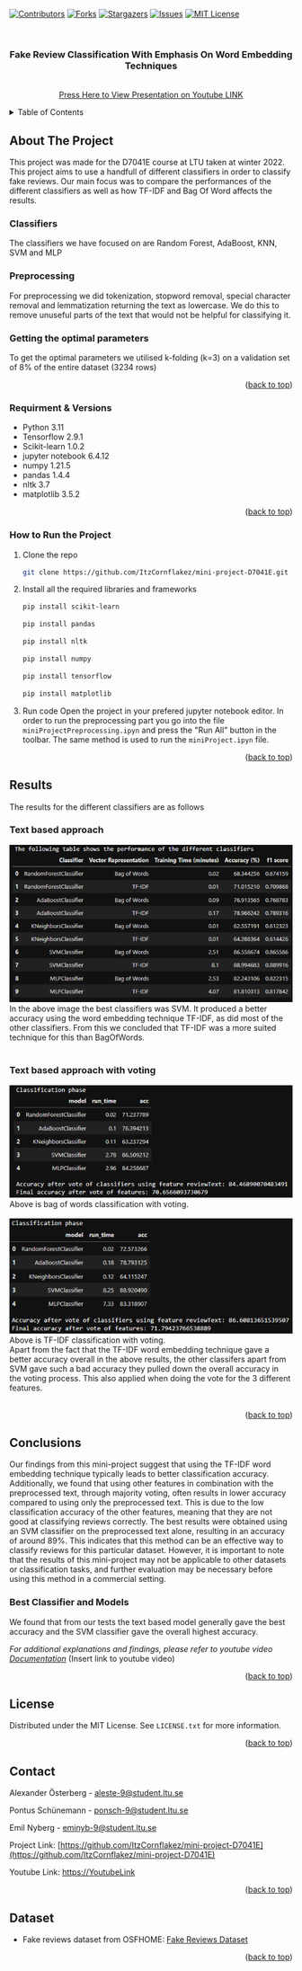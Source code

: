 <div id="top"></div>
<!--
*** Thanks for checking out the Best-README-Template. If you have a suggestion
*** that would make this better, please fork the repo and create a pull request
*** or simply open an issue with the tag "enhancement".
*** Don't forget to give the project a star!
*** Thanks again! Now go create something AMAZING! :D
-->



<!-- PROJECT SHIELDS -->
<!--
*** I'm using markdown "reference style" links for readability.
*** Reference links are enclosed in brackets [ ] instead of parentheses ( ).
*** See the bottom of this document for the declaration of the reference variables
*** for contributors-url, forks-url, etc. This is an optional, concise syntax you may use.
*** https://www.markdownguide.org/basic-syntax/#reference-style-links
-->
[![Contributors][contributors-shield]][contributors-url]
[![Forks][forks-shield]][forks-url]
[![Stargazers][stars-shield]][stars-url]
[![Issues][issues-shield]][issues-url]
[![MIT License][license-shield]][license-url]



<!-- PROJECT LOGO -->
<br />
<div align="center">
  <a href="https://github.com/ItzCornflakez/mini-project-D7041E">
   <!-- <img src="images/logo.png" alt="Logo" width="80" height="80"> -->
  </a>

<h3 align="center">Fake Review Classification With Emphasis On Word Embedding Techniques</h3>

  <p align="center">
   <!-- project_description -->
    <br />
    <a href="https://www.youtube.com/watch?v=tJPtGNwCURI">Press Here to View Presentation on Youtube LINK</a>
  </p>
</div>



<!-- TABLE OF CONTENTS -->
<details>
  <summary>Table of Contents</summary>
  <ol>
    <li>
      <a href="#about-the-project">About The Project</a>
      <ul>
        <li><a href="#built-with">Built With</a></li>
      </ul>
    </li>
    <li>
      <a href="#getting-started">Getting Started</a>
      <ul>
        <li><a href="#prerequisites">Prerequisites</a></li>
        <li><a href="#installation">Installation</a></li>
      </ul>
    </li>
    <li><a href="#usage">Usage</a></li>
    <li><a href="#roadmap">Roadmap</a></li>
    <li><a href="#contributing">Contributing</a></li>
    <li><a href="#license">License</a></li>
    <li><a href="#contact">Contact</a></li>
    <li><a href="#acknowledgments">Acknowledgments</a></li>
  </ol>
</details>



<!-- ABOUT THE PROJECT -->
## About The Project
This project was made for the D7041E course at LTU taken at winter 2022. This project aims to use a handfull of different classifiers in order to classify fake reviews. Our main focus was to compare the performances of the different classifiers as well as how TF-IDF and Bag Of Word affects the results.   

### Classifiers
The classifiers we have focused on are Random Forest, AdaBoost, KNN, SVM and MLP

### Preprocessing
For preprocessing we did tokenization, stopword removal, special character removal and lemmatization returning the text as lowercase. We do this to remove unuseful parts of the text that would not be helpful for classifying it.

### Getting the optimal parameters
To get the optimal parameters we utilised k-folding (k=3) on a validation set of 8% of the entire dataset (3234 rows)

<!-- Here's a blank template to get started: To avoid retyping too much info. Do a search and replace with your text editor for the following: `ItzCornflakez`, `mini-project-D7041E`,  `Fake Review Classification With Focus On Word Embedding techniques`, `project_description` -->

<p align="right">(<a href="#top">back to top</a>)</p>

### Requirment & Versions
<ul>
  <li>Python 3.11</li>
  <li>Tensorflow 2.9.1</li>
  <li>Scikit-learn 1.0.2</li>
  <li>jupyter notebook 6.4.12</li>
  <li>numpy 1.21.5</li>
  <li>pandas 1.4.4</li>
  <li>nltk 3.7</li>
  <li>matplotlib 3.5.2</li>
</ul>

<p align="right">(<a href="#top">back to top</a>)</p>

### How to Run the Project

1. Clone the repo
   ```sh
   git clone https://github.com/ItzCornflakez/mini-project-D7041E.git
   ```
2. Install all the required libraries and frameworks
   ```sh
   pip install scikit-learn
   ```
   ```sh
   pip install pandas
   ```
   ```sh
   pip install nltk
   ```
   ```sh
   pip install numpy
   ```
   ```sh
   pip install tensorflow
   ```
   ```sh
   pip install matplotlib
   ```
3. Run code
Open the project in your prefered jupyter notebook editor. In order to run the preprocessing part you go into the file ``` miniProjectPreprocessing.ipyn ``` and press the "Run All" button in the toolbar. The same method is used to run the  ``` miniProject.ipyn ``` file.    


<p align="right">(<a href="#top">back to top</a>)</p>

## Results
The results for the different classifiers are as follows

### Text based approach

![alt text](https://github.com/ItzCornflakez/mini-project-D7041E/blob/master/images/mini_project_Result_textBased_Updated.PNG?raw=true) 
<br />
In the above image the best classifiers was SVM. It produced a better accuracy using the word embedding technique TF-IDF, as did most of the other classifiers. From this we concluded that TF-IDF was a more suited technique for this than BagOfWords.
<br />
<br />
### Text based approach with voting
![alt text](https://github.com/ItzCornflakez/mini-project-D7041E/blob/master/images/mini_project_Result_textBased_vote_BagOfWords.PNG?raw=true) 
<br />
Above is bag of words classification with voting.
<br />
<br />
![alt text](https://github.com/ItzCornflakez/mini-project-D7041E/blob/master/images/mini_project_Result_textBased_vote_TFIDF.PNG?raw=true) 
<br />
Above is TF-IDF classification with voting.
<br />
Apart from the fact that the TF-IDF word embedding technique gave a better accuracy overall in the above results, the other classifers apart from SVM gave such a bad accuracy they pulled down the overall accuracy in the voting process. This also applied when doing the vote for the 3 different features.  
<br />

<p align="right">(<a href="#top">back to top</a>)</p>


## Conclusions
Our findings from this mini-project suggest that using the TF-IDF word embedding technique typically leads to better classification accuracy. Additionally, we found that using other features in combination with the preprocessed text, through majority voting, often results in lower accuracy compared to using only the preprocessed text. This is due to the low classification accuracy of the other features, meaning that they are not good at classifying reviews correctly.  The best results were obtained using an SVM classifier on the preprocessed text alone, resulting in an accuracy of around 89%. This indicates that this method can be an effective way to classify reviews for this particular dataset. However, it is important to note that the results of this mini-project may not be applicable to other datasets or classification tasks, and further evaluation may be necessary before using this method in a commercial setting.
### Best Classifier and Models

We found that from our tests the text based model generally gave the best accuracy and the SVM classifier gave the overall highest accuracy.

_For additional explanations and findings, please refer to youtube video [Documentation](https://example.com)_ (Insert link to youtube video)

<p align="right">(<a href="#top">back to top</a>)</p>



<!-- LICENSE -->
## License

Distributed under the MIT License. See `LICENSE.txt` for more information.

<p align="right">(<a href="#top">back to top</a>)</p>



<!-- CONTACT -->
## Contact

Alexander Österberg - aleste-9@student.ltu.se

Pontus Schünemann - ponsch-9@student.ltu.se

Emil Nyberg - eminyb-9@student.ltu.se


Project Link: [https://github.com/ItzCornflakez/mini-project-D7041E](https://github.com/ItzCornflakez/mini-project-D7041E)

Youtube Link: [https://YoutubeLink]([https://youtubeLink](https://www.youtube.com/watch?v=tJPtGNwCURI))

<p align="right">(<a href="#top">back to top</a>)</p>



<!-- ACKNOWLEDGMENTS -->
## Dataset

* Fake reviews dataset from OSFHOME: [Fake Reviews Dataset](https://osf.io/tyue9/)

<p align="right">(<a href="#top">back to top</a>)</p>



<!-- MARKDOWN LINKS & IMAGES -->
<!-- https://www.markdownguide.org/basic-syntax/#reference-style-links -->
[contributors-shield]: https://img.shields.io/github/contributors/ItzCornflakez/mini-project-D7041E.svg?style=for-the-badge
[contributors-url]: https://github.com/ItzCornflakez/mini-project-D7041E/graphs/contributors
[forks-shield]: https://img.shields.io/github/forks/ItzCornflakez/mini-project-D7041E.svg?style=for-the-badge
[forks-url]: https://github.com/ItzCornflakez/mini-project-D7041E/network/members
[stars-shield]: https://img.shields.io/github/stars/ItzCornflakez/mini-project-D7041E.svg?style=for-the-badge
[stars-url]: https://github.com/ItzCornflakez/mini-project-D7041E/stargazers
[issues-shield]: https://img.shields.io/github/issues/ItzCornflakez/mini-project-D7041E.svg?style=for-the-badge
[issues-url]: https://github.com/ItzCornflakez/mini-project-D7041E/issues
[license-shield]: https://img.shields.io/github/license/ItzCornflakez/mini-project-D7041E.svg?style=for-the-badge
[license-url]: https://github.com/ItzCornflakez/mini-project-D7041E/blob/master/LICENSE.txt
[product-screenshot]: images/screenshot.png
